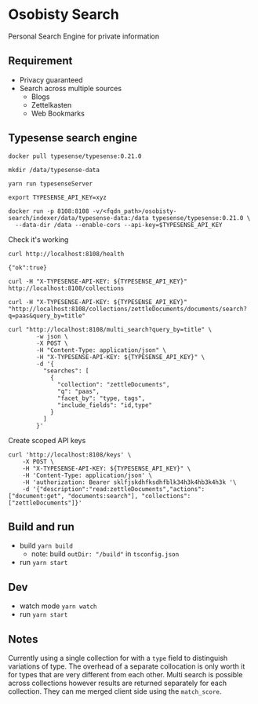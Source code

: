# Osobisty Search

Personal Search Engine for private information

## Requirement

- Privacy guaranteed
- Search across multiple sources
  - Blogs
  - Zettelkasten
  - Web Bookmarks

## Typesense search engine

```shell
docker pull typesense/typesense:0.21.0
```

```shell
mkdir /data/typesense-data
```

`yarn run typesenseServer`


```shell
export TYPESENSE_API_KEY=xyz

docker run -p 8108:8108 -v/<fqdn_path>/osobisty-search/indexer/data/typesense-data:/data typesense/typesense:0.21.0 \
  --data-dir /data --enable-cors --api-key=$TYPESENSE_API_KEY
```

Check it's working

```shell
curl http://localhost:8108/health
```

`{"ok":true}`



`curl -H "X-TYPESENSE-API-KEY: ${TYPESENSE_API_KEY}" http://localhost:8108/collections`

`curl -H "X-TYPESENSE-API-KEY: ${TYPESENSE_API_KEY}" "http://localhost:8108/collections/zettleDocuments/documents/search?q=paas&query_by=title"`

```shell
curl "http://localhost:8108/multi_search?query_by=title" \
        -w json \
        -X POST \
        -H "Content-Type: application/json" \
        -H "X-TYPESENSE-API-KEY: ${TYPESENSE_API_KEY}" \
        -d '{
          "searches": [
            {
              "collection": "zettleDocuments",
              "q": "paas",
              "facet_by": "type, tags",
              "include_fields": "id,type"
            }
          ]
        }'
```

Create scoped API keys
```shell
curl 'http://localhost:8108/keys' \
    -X POST \
    -H "X-TYPESENSE-API-KEY: ${TYPESENSE_API_KEY}" \
    -H 'Content-Type: application/json' \
    -H 'authorization: Bearer sklfjskdhfksdhfblk34h3k4hb3k4h3k '\
    -d '{"description":"read:zettleDocuments","actions": ["document:get", "documents:search"], "collections": ["zettleDocuments"]}'
```

## Build and run

- build `yarn build`
  - note: build `outDir: "/build"` in `tsconfig.json`
- run `yarn start`


## Dev

- watch mode `yarn watch`
- run `yarn start`

## Notes

Currently using a single collection for with a `type` field to distinguish variations of type. The overhead of a separate collocation is only worth it for types that are very different from each other. Multi search is possible across collections however results are returned separately for each collection. They can me merged client side using the `match_score`. 